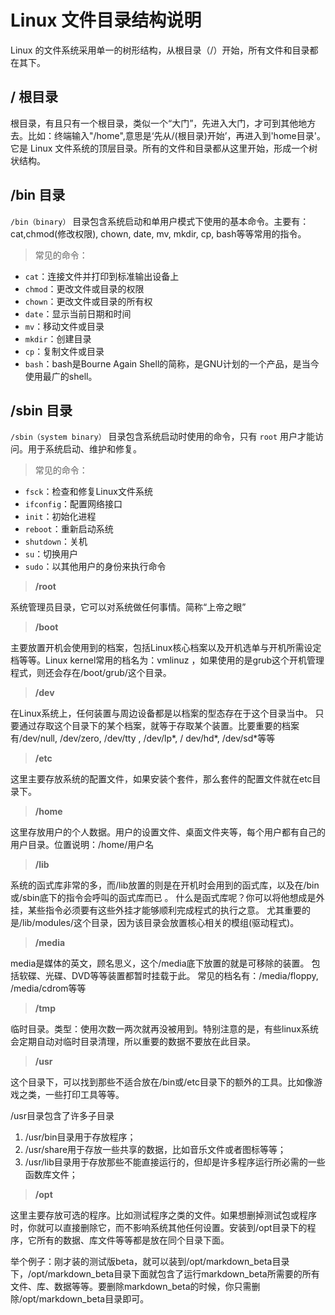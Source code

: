 # Linux 文件目录结构说明

Linux 的文件系统采用单一的树形结构，从根目录（/）开始，所有文件和目录都在其下。

## / 根目录

根目录，有且只有一个根目录，类似一个“大门”，先进入大门，才可到其他地方去。比如：终端输入"/home",意思是‘先从/(根目录)开始’，再进入到'home目录'。它是 Linux 文件系统的顶层目录。所有的文件和目录都从这里开始，形成一个树状结构。


## /bin 目录

`/bin（binary）` 目录包含系统启动和单用户模式下使用的基本命令。主要有：cat,chmod(修改权限), chown, date, mv, mkdir, cp, bash等等常用的指令。

> 常见的命令：

- `cat`：连接文件并打印到标准输出设备上
- `chmod`：更改文件或目录的权限
- `chown`：更改文件或目录的所有权
- `date`：显示当前日期和时间
- `mv`：移动文件或目录
- `mkdir`：创建目录
- `cp`：复制文件或目录
- `bash`：bash是Bourne Again Shell的简称，是GNU计划的一个产品，是当今使用最广的shell。


## /sbin 目录

`/sbin（system binary）` 目录包含系统启动时使用的命令，只有 `root` 用户才能访问。用于系统启动、维护和修复。

> 常见的命令：

- `fsck`：检查和修复Linux文件系统
- `ifconfig`：配置网络接口
- `init`：初始化进程
- `reboot`：重新启动系统
- `shutdown`：关机
- `su`：切换用户
- `sudo`：以其他用户的身份来执行命令






> **/root**

系统管理员目录，它可以对系统做任何事情。简称“上帝之眼”



> **/boot**

主要放置开机会使用到的档案，包括Linux核心档案以及开机选单与开机所需设定档等等。Linux kernel常用的档名为：vmlinuz ，如果使用的是grub这个开机管理程式，则还会存在/boot/grub/这个目录。

> **/dev**

 在Linux系统上，任何装置与周边设备都是以档案的型态存在于这个目录当中。 只要通过存取这个目录下的某个档案，就等于存取某个装置。比要重要的档案有/dev/null, /dev/zero, /dev/tty , /dev/lp*, / dev/hd*, /dev/sd*等等

> **/etc**

这里主要存放系统的配置文件，如果安装个套件，那么套件的配置文件就在etc目录下。

> **/home**

这里存放用户的个人数据。用户的设置文件、桌面文件夹等，每个用户都有自己的用户目录。位置说明：/home/用户名

> **/lib**

系统的函式库非常的多，而/lib放置的则是在开机时会用到的函式库，以及在/bin或/sbin底下的指令会呼叫的函式库而已 。 什么是函式库呢？你可以将他想成是外挂，某些指令必须要有这些外挂才能够顺利完成程式的执行之意。 尤其重要的是/lib/modules/这个目录，因为该目录会放置核心相关的模组(驱动程式)。

> **/media**

media是媒体的英文，顾名思义，这个/media底下放置的就是可移除的装置。 包括软碟、光碟、DVD等等装置都暂时挂载于此。 常见的档名有：/media/floppy, /media/cdrom等等

> **/tmp**

临时目录。类型：使用次数一两次就再没被用到。特别注意的是，有些linux系统会定期自动对临时目录清理，所以重要的数据不要放在此目录。

> **/usr**

这个目录下，可以找到那些不适合放在/bin或/etc目录下的额外的工具。比如像游戏之类，一些打印工具等等。

/usr目录包含了许多子目录

1. /usr/bin目录用于存放程序；
2. /usr/share用于存放一些共享的数据，比如音乐文件或者图标等等；
3. /usr/lib目录用于存放那些不能直接运行的，但却是许多程序运行所必需的一些函数库文件；

> **/opt**

这里主要存放可选的程序。比如测试程序之类的文件。如果想删掉测试包或程序时，你就可以直接删除它，而不影响系统其他任何设置。安装到/opt目录下的程序，它所有的数据、库文件等等都是放在同个目录下面。

举个例子：刚才装的测试版beta，就可以装到/opt/markdown_beta目录下，/opt/markdown_beta目录下面就包含了运行markdown_beta所需要的所有文件、库、数据等等。要删除markdown_beta的时候，你只需删除/opt/markdown_beta目录即可。

